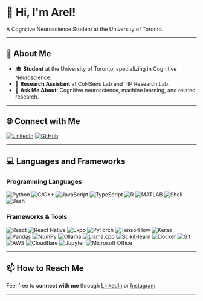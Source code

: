 # 👋 Hi, I'm Arel!

A Cognitive Neuroscience Student at the University of Toronto.

---

## 🔬 About Me

- 🎓 **Student** at the University of Toronto, specializing in Cognitive Neuroscience.
- 🤖 **Research Assistant** at CoNSens Lab and TIP Research Lab.
- 💬 **Ask Me About**: Cognitive neuroscience, machine learning, and related research.
---

## 🌐 Connect with Me

[![LinkedIn](https://img.shields.io/badge/LinkedIn-blue?logo=linkedin&logoColor=white)](https://www.linkedin.com/in/arelbahaencin/)
[![GitHub](https://img.shields.io/badge/GitHub-181717?logo=github&logoColor=white)](https://github.com/your-username)

---

## 💻 Languages and Frameworks

### Programming Languages

![Python](https://img.shields.io/badge/Python-3776AB?logo=python&logoColor=white)
![C/C++](https://img.shields.io/badge/C%2FC++-00599C?logo=c%2B%2B&logoColor=white)
![JavaScript](https://img.shields.io/badge/JavaScript-F7DF1E?logo=javascript&logoColor=black)
![TypeScript](https://img.shields.io/badge/TypeScript-3178C6?logo=typescript&logoColor=white)
![R](https://img.shields.io/badge/R-276DC3?logo=r&logoColor=white)
![MATLAB](https://img.shields.io/badge/MATLAB-0076A8?logo=mathworks&logoColor=white)
![Shell](https://img.shields.io/badge/Shell-89E051?logo=gnu-bash&logoColor=white)
![Bash](https://img.shields.io/badge/Bash-4EAA25?logo=gnu-bash&logoColor=white)

### Frameworks & Tools

![React](https://img.shields.io/badge/React-20232A?logo=react&logoColor=61DAFB)
![React Native](https://img.shields.io/badge/React_Native-20232A?logo=react&logoColor=61DAFB)
![Expo](https://img.shields.io/badge/Expo-000000?logo=expo&logoColor=white)
![PyTorch](https://img.shields.io/badge/PyTorch-EE4C2C?logo=pytorch&logoColor=white)
![TensorFlow](https://img.shields.io/badge/TensorFlow-FF6F00?logo=tensorflow&logoColor=white)
![Keras](https://img.shields.io/badge/Keras-D00000?logo=keras&logoColor=white)
![Pandas](https://img.shields.io/badge/Pandas-150458?logo=pandas&logoColor=white)
![NumPy](https://img.shields.io/badge/NumPy-013243?logo=numpy&logoColor=white)
![Ollama](https://img.shields.io/badge/Ollama-4C4C4C?logo=ollama&logoColor=white)
![Llama.cpp](https://img.shields.io/badge/Llama.cpp-000000?logo=llama&logoColor=white)
![Scikit-learn](https://img.shields.io/badge/Scikit--learn-F7931E?logo=scikitlearn&logoColor=white)
![Docker](https://img.shields.io/badge/Docker-2496ED?logo=docker&logoColor=white)
![Git](https://img.shields.io/badge/Git-F05032?logo=git&logoColor=white)
![AWS](https://img.shields.io/badge/AWS-232F3E?logo=amazon-aws&logoColor=white)
![Cloudflare](https://img.shields.io/badge/Cloudflare-F38020?logo=cloudflare&logoColor=white)
![Jupyter](https://img.shields.io/badge/Jupyter-F37626?logo=jupyter&logoColor=white)
![Microsoft Office](https://img.shields.io/badge/Microsoft_Office-D83B01?logo=microsoft-office&logoColor=white)

---

## 📫 How to Reach Me

Feel free to **connect with me** through [LinkedIn](https://www.linkedin.com/in/arelbahaencin/) or [Instagram](https://www.instagram.com/arelbahaencin/).

---
